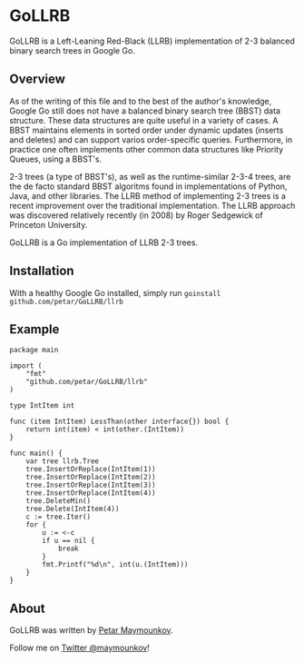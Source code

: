 # GoLLRB

GoLLRB is a Left-Leaning Red-Black (LLRB) implementation of 2-3 balanced binary
search trees in Google Go.

## Overview

As of the writing of this file and to the best of the author's knowledge, Google
Go still does not have a balanced binary search tree (BBST) data structure.
These data structures are quite useful in a variety of cases. A BBST maintains
elements in sorted order under dynamic updates (inserts and deletes) and can
support varios order-specific queries. Furthermore, in practice one often
implements other common data structures like Priority Queues, using a BBST's.

2-3 trees (a type of BBST's), as well as the runtime-similar 2-3-4 trees, are
the de facto standard BBST algoritms found in implementations of Python, Java,
and other libraries. The LLRB method of implementing 2-3 trees is a recent
improvement over the traditional implementation. The LLRB approach was
discovered relatively recently (in 2008) by Roger Sedgewick of Princeton
University.

GoLLRB is a Go implementation of LLRB 2-3 trees.

## Installation

With a healthy Google Go installed, simply run `goinstall github.com/petar/GoLLRB/llrb`

## Example
    
	package main

	import (
		"fmt"
		"github.com/petar/GoLLRB/llrb"
	)

	type IntItem int

	func (item IntItem) LessThan(other interface{}) bool {
		return int(item) < int(other.(IntItem))
	}

	func main() {
		var tree llrb.Tree
		tree.InsertOrReplace(IntItem(1))
		tree.InsertOrReplace(IntItem(2))
		tree.InsertOrReplace(IntItem(3))
		tree.InsertOrReplace(IntItem(4))
		tree.DeleteMin()
		tree.Delete(IntItem(4))
		c := tree.Iter()
		for {
			u := <-c
			if u == nil {
				break
			}
			fmt.Printf("%d\n", int(u.(IntItem)))
		}
	}

## About

GoLLRB was written by [Petar Maymounkov](http://pdos.csail.mit.edu/~petar/). 

Follow me on [Twitter @maymounkov](http://www.twitter.com/maymounkov)!

